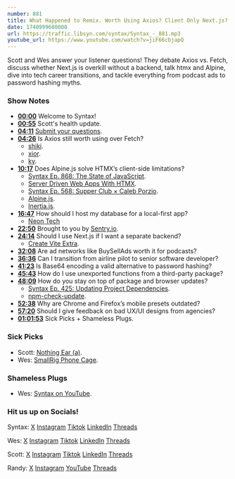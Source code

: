 ```yaml
---
number: 881
title: What Happened to Remix. Worth Using Axios? Client Only Next.js?
date: 1740999600000
url: https://traffic.libsyn.com/syntax/Syntax_-_881.mp3
youtube_url: https://www.youtube.com/watch?v=jiF66cbjapQ
---
```

	
Scott and Wes answer your listener questions! They debate Axios vs. Fetch, discuss whether Next.js is overkill without a backend, talk htmx and Alpine, dive into tech career transitions, and tackle everything from podcast ads to password hashing myths.

### Show Notes

* **[00:00](#t=00:00)** Welcome to Syntax!
* **[00:55](#t=00:55)** Scott's health update.
* **[04:11](#t=04:11)** [Submit your questions](https://syntax.fm/potluck).
* **[04:26](#t=04:26)** Is Axios still worth using over Fetch?
  * [shiki](https://github.com/shikijs/shiki).
  * [xior](https://www.npmjs.com/package/xior).
  * [ky](https://github.com/sindresorhus/ky).
* **[10:17](#t=10:17)** Does Alpine.js solve HTMX’s client-side limitations?
  * [Syntax Ep. 868: The State of JavaScript](https://syntax.fm/868).
  * [Server Driven Web Apps With HTMX](https://pragprog.com/titles/mvhtmx/server-driven-web-apps-with-htmx/).
  * [Syntax Ep. 568: Supper Club × Caleb Porzio](https://syntax.fm/568).
  * [Alpine.js](https://alpinejs.dev/).
  * [Inertia.js](https://inertiajs.com/).
* **[16:47](#t=16:47)** How should I host my database for a local-first app?
  * [Neon Tech](https://neon.tech/)
* **[22:50](#t=22:50)** Brought to you by [Sentry.io](https://sentry.io/syntax).
* **[24:14](#t=24:14)** Should I use Next.js if I want a separate backend?
  * [Create Vite Extra](https://github.com/bluwy/create-vite-extra/tree/master/template-ssr-react).
* **[32:08](#t=32:08)** Are ad networks like BuySellAds worth it for podcasts?
* **[36:36](#t=36:36)** Can I transition from airline pilot to senior software developer?
* **[41:23](#t=41:23)** Is Base64 encoding a valid alternative to password hashing?
* **[45:43](#t=45:43)** How do I use unexported functions from a third-party package?
* **[48:09](#t=48:09)** How do you stay on top of package and browser updates?
  * [Syntax Ep. 425: Updating Project Dependencies](https://syntax.fm/show/425/updating-project-dependencies).
  * [npm-check-update](https://www.npmjs.com/package/npm-check-updates).
* **[52:38](#t=52:38)** Why are Chrome and Firefox’s mobile presets outdated?
* **[57:20](#t=57:20)** Should I give feedback on bad UX/UI designs from agencies?
* **[01:01:53](#t=01:01:53)** Sick Picks + Shameless Plugs.

### Sick Picks

- Scott: [Nothing Ear (a)](https://amzn.to/4i4mcoc).
- Wes: [SmallRig Phone Cage](https://amzn.to/4hPskkz).

### Shameless Plugs

- Wes: [Syntax on YouTube](www.youtube.com/@syntaxfm).

### Hit us up on Socials!

Syntax: [X](https://twitter.com/syntaxfm) [Instagram](https://www.instagram.com/syntax_fm/) [Tiktok](https://www.tiktok.com/@syntaxfm) [LinkedIn](https://www.linkedin.com/company/96077407/admin/feed/posts/) [Threads](https://www.threads.net/@syntax_fm)

Wes: [X](https://twitter.com/wesbos) [Instagram](https://www.instagram.com/wesbos/) [Tiktok](https://www.tiktok.com/@wesbos) [LinkedIn](https://www.linkedin.com/in/wesbos/) [Threads](https://www.threads.net/@wesbos)

Scott: [X](https://twitter.com/stolinski) [Instagram](https://www.instagram.com/stolinski/) [Tiktok](https://www.tiktok.com/@stolinski) [LinkedIn](https://www.linkedin.com/in/stolinski/) [Threads](https://www.threads.net/@stolinski)

Randy: [X](https://twitter.com/randyrektor) [Instagram](https://www.instagram.com/randyrektor/) [YouTube](https://www.youtube.com/@randyrektor) [Threads](https://www.threads.net/@randyrektor)
